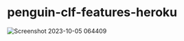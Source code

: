 # penguin-clf-features-heroku

![Screenshot 2023-10-05 064409](https://github.com/MayankMehra7/penguin-clf-features-heroku/assets/96831095/993898b1-6ea7-48ef-b218-9dc13c348156)

